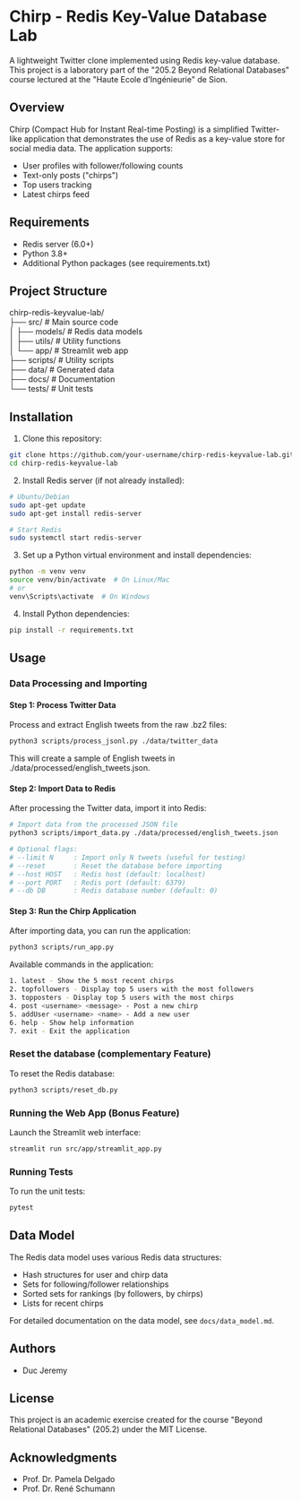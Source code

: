 # Chirp - Redis Key-Value Database Lab

A lightweight Twitter clone implemented using Redis key-value database. This project is a laboratory part of the "205.2 Beyond Relational Databases" course lectured at the "Haute Ecole d'Ingénieurie" de Sion.

## Overview

Chirp (Compact Hub for Instant Real-time Posting) is a simplified Twitter-like application that demonstrates the use of Redis as a key-value store for social media data. The application supports:

- User profiles with follower/following counts
- Text-only posts ("chirps")
- Top users tracking
- Latest chirps feed

## Requirements

- Redis server (6.0+)
- Python 3.8+
- Additional Python packages (see requirements.txt)

## Project Structure
chirp-redis-keyvalue-lab/\
├── src/                  # Main source code \
│   ├── models/           # Redis data models\
│   ├── utils/            # Utility functions\
│   └── app/              # Streamlit web app\
├── scripts/              # Utility scripts\
├── data/                 # Generated data\
├── docs/                 # Documentation\
└── tests/                # Unit tests

## Installation

1. Clone this repository:
```bash
git clone https://github.com/your-username/chirp-redis-keyvalue-lab.git
cd chirp-redis-keyvalue-lab
```
2. Install Redis server (if not already installed):
```bash
# Ubuntu/Debian
sudo apt-get update
sudo apt-get install redis-server

# Start Redis
sudo systemctl start redis-server
```
3. Set up a Python virtual environment and install dependencies:
```bash
python -m venv venv
source venv/bin/activate  # On Linux/Mac
# or
venv\Scripts\activate  # On Windows

```
4. Install Python dependencies:
```bash
pip install -r requirements.txt
```
## Usage

### Data Processing and Importing

#### Step 1: Process Twitter Data
Process and extract English tweets from the raw .bz2 files:
```bash
python3 scripts/process_jsonl.py ./data/twitter_data
```
This will create a sample of English tweets in ./data/processed/english_tweets.json.

#### Step 2: Import Data to Redis
After processing the Twitter data, import it into Redis:
```bash
# Import data from the processed JSON file
python3 scripts/import_data.py ./data/processed/english_tweets.json

# Optional flags:
# --limit N     : Import only N tweets (useful for testing)
# --reset       : Reset the database before importing
# --host HOST   : Redis host (default: localhost)
# --port PORT   : Redis port (default: 6379)
# --db DB       : Redis database number (default: 0)
```
#### Step 3: Run the Chirp Application
After importing data, you can run the application:
```bash
python3 scripts/run_app.py
```
Available commands in the application:
```bash
1. latest - Show the 5 most recent chirps
2. topfollowers - Display top 5 users with the most followers
3. topposters - Display top 5 users with the most chirps
4. post <username> <message> - Post a new chirp
5. addUser <username> <name> - Add a new user
6. help - Show help information
7. exit - Exit the application
```

### Reset the database (complementary Feature)
To reset the Redis database:
```bash
python3 scripts/reset_db.py
```

### Running the Web App (Bonus Feature)

Launch the Streamlit web interface:
```bash
streamlit run src/app/streamlit_app.py
```
### Running Tests

To run the unit tests:
```bash
pytest
```
## Data Model

The Redis data model uses various Redis data structures:
- Hash structures for user and chirp data
- Sets for following/follower relationships
- Sorted sets for rankings (by followers, by chirps)
- Lists for recent chirps

For detailed documentation on the data model, see `docs/data_model.md`.

## Authors

- Duc Jeremy

## License

This project is an academic exercise created for the course "Beyond Relational Databases" (205.2) under the MIT License.

## Acknowledgments

- Prof. Dr. Pamela Delgado
- Prof. Dr. René Schumann